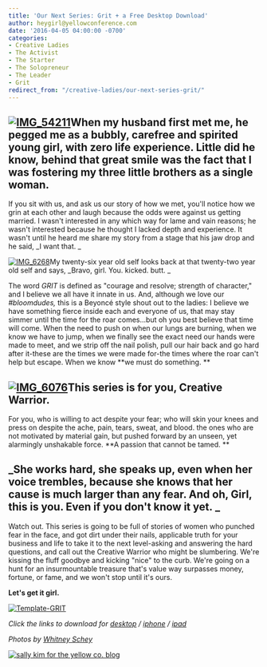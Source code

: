 ```yaml
---
title: 'Our Next Series: Grit + a Free Desktop Download'
author: heygirl@yellowconference.com
date: '2016-04-05 04:00:00 -0700'
categories:
- Creative Ladies
- The Activist
- The Starter
- The Solopreneur
- The Leader
- Grit
redirect_from: "/creative-ladies/our-next-series-grit/"
---
```


## [![IMG_54211](https://s3.amazonaws.com/yellow-files/blog/2016/04/IMG_54211.jpg)](https://s3.amazonaws.com/yellow-files/blog/2016/04/IMG_54211.jpg)When my husband first met me, he pegged me as a bubbly, carefree and spirited young girl, with zero life experience. Little did he know, behind that great smile was the fact that I was fostering my three little brothers as a single woman.

If you sit with us, and ask us our story of how we met, you'll notice how we grin at each other and laugh because the odds were against us getting married. I wasn't interested in any which way for lame and vain reasons; he wasn't interested because he thought I lacked depth and experience. It wasn't until he heard me share my story from a stage that his jaw drop and he said, _I want that. _

[![IMG_6268](https://s3.amazonaws.com/yellow-files/blog/2016/04/IMG_6268.jpg)](https://s3.amazonaws.com/yellow-files/blog/2016/04/IMG_6268.jpg)My twenty-six year old self looks back at that twenty-two year old self and says, _Bravo, girl. You. kicked. butt. _

The word _GRIT_ is defined as "courage and resolve; strength of character," and I believe we all have it innate in us. And, although we love our _#bloomdudes,_ this is a Beyoncé style shout out to the ladies: I believe we have something fierce inside each and everyone of us, that may stay simmer until the time for the roar comes...but oh you best believe that time will come. When the need to push on when our lungs are burning, when we know we have to jump, when we finally see the exact need our hands were made to meet, and we strip off the nail polish, pull our hair back and go hard after it-these are the times we were made for-the times where the roar can't help but escape. When we know **we must do something. **

## [![IMG_6076](https://s3.amazonaws.com/yellow-files/blog/2016/04/IMG_6076.jpg)](https://s3.amazonaws.com/yellow-files/blog/2016/04/IMG_6076.jpg)This series is for you, Creative Warrior.

For you, who is willing to act despite your fear; who will skin your knees and press on despite the ache, pain, tears, sweat, and blood. the ones who are not motivated by material gain, but pushed forward by an unseen, yet alarmingly unshakable force. **A passion that cannot be tamed. **

## _She works hard, she speaks up, even when her voice trembles, because she knows that her cause is much larger than any fear. And oh, Girl, this is you. Even if you don't know it yet. _

Watch out. This series is going to be full of stories of women who punched fear in the face, and got dirt under their nails, applicable truth for your business and life to take it to the next level-asking and answering the hard questions, and call out the Creative Warrior who might be slumbering. We're kissing the fluff goodbye and kicking "nice" to the curb. We're going on a hunt for an insurmountable treasure that's value way surpasses money, fortune, or fame, and we won't stop until it's ours.

**Let's get it girl.**

[![Template-GRIT](https://s3.amazonaws.com/yellow-files/blog/2016/04/Template-GRIT.jpg)](https://s3.amazonaws.com/yellow-files/blog/2016/04/Template-GRIT.jpg)

_Click the links to download for [desktop](https://s3.amazonaws.com/yellow-files/blog/2016/04/Even-when-her-voice-shakes-desktop.jpg) / [iphone](https://s3.amazonaws.com/yellow-files/blog/2016/04/Even-when-her-voice-shakes-iphone.jpg) / [ipad](https://s3.amazonaws.com/yellow-files/blog/2016/04/Even-when-her-voice-shakes-ipad.jpg)_

_Photos by [Whitney Schey](http://whitneydarling.com/lifestyle-clarissa-arellano/)_

[![sally kim for the yellow co. blog](https://s3.amazonaws.com/yellow-files/blog/2015/12/sallykim.jpg)](http://lettersfromamister.tumblr.com/)
